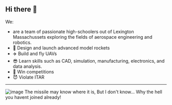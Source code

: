 ## Hi there 👋

We:
* are a team of passionate high-schoolers out of Lexington Massachussets exploring the fields of aerospace engineering and robotics.
* :rocket: Design and launch advanced model rockets 
* :airplane: Build and fly UAVs
* :sunglasses: Learn skills such as CAD, simulation, manufacturing, electronics, and data analysis.
* :muscle: Win competitions
* :smiling_imp: Violate ITAR
- - - -
![image](https://user-images.githubusercontent.com/26860328/182507514-d7255c4d-3919-48e5-ac0f-178cde0b8dd0.png)
The missile may know where it is,
But I don't know...
Why the hell you havent joined already!
